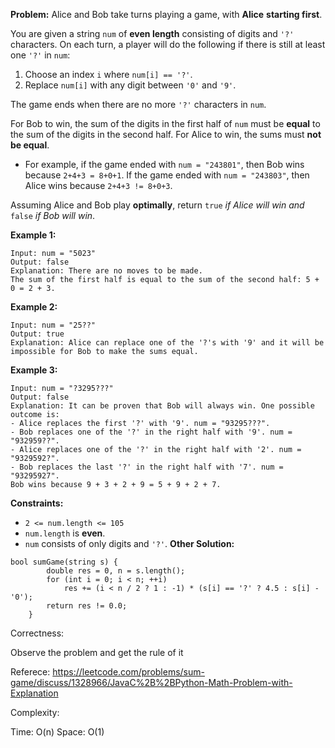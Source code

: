 **Problem:**
Alice and Bob take turns playing a game, with **Alice** **starting first**.

You are given a string `num` of **even length** consisting of digits and `'?'` characters. On each turn, a player will do the following if there is still at least one `'?'` in `num`:

1. Choose an index `i` where `num[i] == '?'`.
2. Replace `num[i]` with any digit between `'0'` and `'9'`.

The game ends when there are no more `'?'` characters in `num`.

For Bob to win, the sum of the digits in the first half of `num` must be **equal** to the sum of the digits in the second half. For Alice to win, the sums must **not be equal**.

- For example, if the game ended with `num = "243801"`, then Bob wins because `2+4+3 = 8+0+1`. If the game ended with `num = "243803"`, then Alice wins because `2+4+3 != 8+0+3`.

Assuming Alice and Bob play **optimally**, return `true` *if Alice will win and* `false` *if Bob will win*.

 

**Example 1:**

```
Input: num = "5023"
Output: false
Explanation: There are no moves to be made.
The sum of the first half is equal to the sum of the second half: 5 + 0 = 2 + 3.
```

**Example 2:**

```
Input: num = "25??"
Output: true
Explanation: Alice can replace one of the '?'s with '9' and it will be impossible for Bob to make the sums equal.
```

**Example 3:**

```
Input: num = "?3295???"
Output: false
Explanation: It can be proven that Bob will always win. One possible outcome is:
- Alice replaces the first '?' with '9'. num = "93295???".
- Bob replaces one of the '?' in the right half with '9'. num = "932959??".
- Alice replaces one of the '?' in the right half with '2'. num = "9329592?".
- Bob replaces the last '?' in the right half with '7'. num = "93295927".
Bob wins because 9 + 3 + 2 + 9 = 5 + 9 + 2 + 7.
```

 

**Constraints:**

- `2 <= num.length <= 105`
- `num.length` is **even**.
- `num` consists of only digits and `'?'`.
**Other Solution:**
```
bool sumGame(string s) {
        double res = 0, n = s.length();
        for (int i = 0; i < n; ++i)
            res += (i < n / 2 ? 1 : -1) * (s[i] == '?' ? 4.5 : s[i] - '0');
        return res != 0.0;
    }
```
Correctness:

Observe the problem and get the rule of it

Referece: https://leetcode.com/problems/sum-game/discuss/1328966/JavaC%2B%2BPython-Math-Problem-with-Explanation

Complexity:

Time: O(n)
Space: O(1)